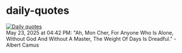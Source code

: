 # daily-quotes
[![Daily quotes](https://github.com/ceepu8/daily-quotes/actions/workflows/daily-quote.yml/badge.svg)](https://github.com/ceepu8/daily-quotes/actions/workflows/daily-quote.yml)<br/>
May 23, 2025 at 04:42 PM: "Ah, Mon Cher, For Anyone Who Is Alone, Without God And Without A Master, The Weight Of Days Is Dreadful." - Albert Camus
